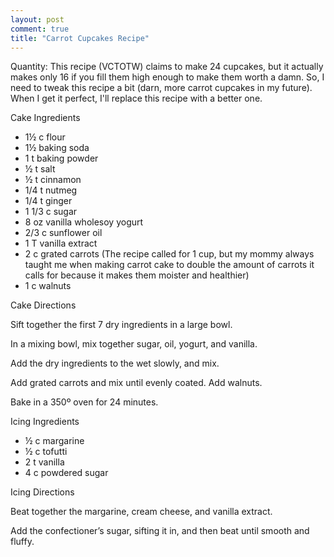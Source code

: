 ```yaml
---
layout: post
comment: true
title: "Carrot Cupcakes Recipe"
---
```

<div>

Quantity: This recipe (VCTOTW) claims to make 24 cupcakes, but it actually makes only 16 if you fill them high enough to make them worth a damn. So, I need to tweak this recipe a bit (darn, more carrot cupcakes in my future). When I get it perfect, I'll replace this recipe with a better one.

Cake Ingredients
<ul>
	<li>1½ c flour</li>
	<li>1½ baking soda</li>
	<li>1 t baking powder</li>
	<li>½ t salt</li>
	<li>½ t cinnamon</li>
	<li>1/4 t nutmeg</li>
	<li>1/4 t ginger</li>
	<li>1 1/3 c sugar</li>
	<li>8 oz vanilla wholesoy yogurt</li>
	<li>2/3 c sunflower oil</li>
	<li>1 T vanilla extract</li>
	<li>2 c grated carrots (The recipe called for 1 cup, but my mommy always taught me when making carrot cake to double the amount of carrots it calls for because it makes them moister and healthier)</li>
	<li>1 c walnuts</li>
</ul>
Cake Directions

Sift together the first 7 dry ingredients in a large bowl.

In a mixing bowl, mix together sugar, oil, yogurt, and vanilla.

Add the dry ingredients to the wet slowly, and mix.

Add grated carrots and mix until evenly coated. Add walnuts.

Bake in a 350º oven for 24 minutes.

Icing Ingredients
<ul>
	<li>½ c margarine</li>
	<li>½ c tofutti</li>
	<li>2 t vanilla</li>
	<li>4 c powdered sugar</li>
</ul>
Icing Directions

Beat together the margarine, cream cheese, and vanilla extract.

Add the confectioner’s sugar, sifting it in, and then beat until smooth and fluffy.

</div>

